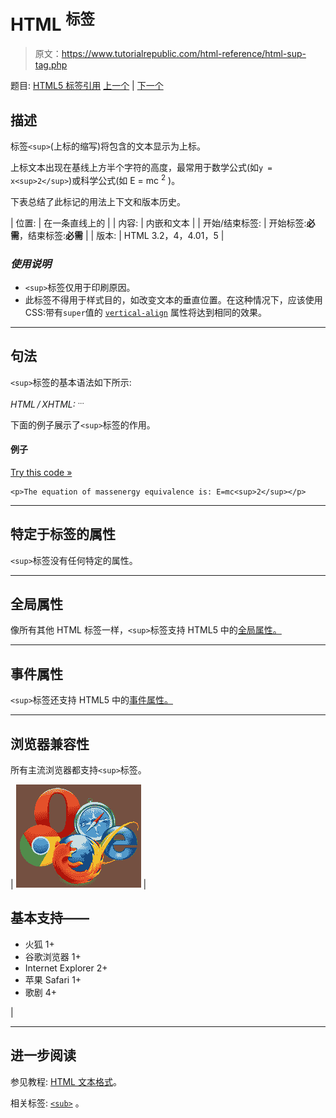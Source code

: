 # HTML <sup>标签</sup>

> 原文：<https://www.tutorialrepublic.com/html-reference/html-sup-tag.php>

题目: [HTML5 标签引用](html5-tags.php) [上一个](html5-summary-tag.php) | [下一个](html5-svg-tag.php)

## 描述

标签`<sup>`(上标的缩写)将包含的文本显示为上标。

上标文本出现在基线上方半个字符的高度，最常用于数学公式(如`y = x<sup>2</sup>`)或科学公式(如 E = mc <sup>2</sup> )。

下表总结了此标记的用法上下文和版本历史。

| 位置: | 在一条直线上的 |
| 内容: | 内嵌和文本 |
| 开始/结束标签: | 开始标签:**必需**，结束标签:**必需** |
| 版本: | HTML 3.2，4，4.01，5 |

### *使用说明*

*   `<sup>`标签仅用于印刷原因。
*   此标签不得用于样式目的，如改变文本的垂直位置。在这种情况下，应该使用 CSS:带有`super`值的 [`vertical-align`](../css-reference/css-vertical-align-property.php) 属性将达到相同的效果。

* * *

## 句法

`<sup>`标签的基本语法如下所示:

*HTML / XHTML:* <sup> ... </sup>

下面的例子展示了`<sup>`标签的作用。

#### 例子

[Try this code »](../codelab.php?topic=html&file=sup-tag "Try this code using online Editor")

```
<p>The equation of massenergy equivalence is: E=mc<sup>2</sup></p>
```

* * *

## 特定于标签的属性

`<sup>`标签没有任何特定的属性。

* * *

## 全局属性

像所有其他 HTML 标签一样，`<sup>`标签支持 HTML5 中的[全局属性。](html5-global-attributes.php)

* * *

## 事件属性

`<sup>`标签还支持 HTML5 中的[事件属性。](html5-event-attributes.php)

* * *

## 浏览器兼容性

所有主流浏览器都支持`<sup>`标签。

| ![Browsers Icon](img/e9331123c77668c1832e541c2fca1002.png) | 

## 基本支持——

*   火狐 1+
*   谷歌浏览器 1+
*   Internet Explorer 2+
*   苹果 Safari 1+
*   歌剧 4+

 |

* * *

## 进一步阅读

参见教程: [HTML 文本格式](../html-tutorial/html-text-formatting.php)。

相关标签: [`<sub>`](html-sub-tag.php) 。